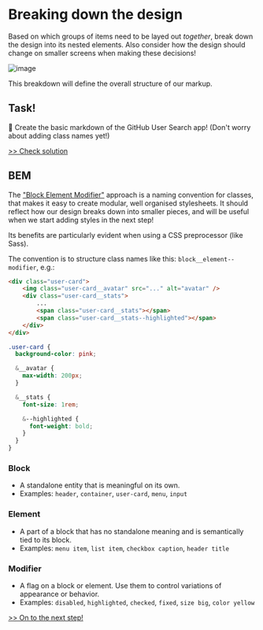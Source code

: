 # Breaking down the design

Based on which groups of items need to be layed out *together*, break down the design into its nested elements. Also consider how the design should change on smaller screens when making these decisions!

![image](https://github.com/minkaotic/css-workshop/assets/6144523/da18dfcb-4fe9-4151-be54-5389fd201f34)

This breakdown will define the overall structure of our markup.


## Task!
💪 Create the basic markdown of the GitHub User Search app! (Don't worry about adding class names yet!)

[>> Check solution](/lessons/1-breaking-down-the-design__solution.md)


## BEM
The ["Block Element Modifier"](https://getbem.com/) approach is a naming convention for classes, that makes it easy to create modular, well organised stylesheets. It should reflect how our design breaks down into smaller pieces, and will be useful when we start adding styles in the next step!

Its benefits are particularly evident when using a CSS preprocessor (like Sass).

The convention is to structure class names like this: `block__element--modifier`, e.g.:

```html
<div class="user-card">
    <img class="user-card__avatar" src="..." alt="avatar" />
    <div class="user-card__stats">
        ...
        <span class="user-card__stats"></span>
        <span class="user-card__stats--highlighted"></span>
    </div>
</div>
```

```scss
.user-card {
  background-color: pink;

  &__avatar {
    max-width: 200px;
  }

  &__stats {
    font-size: 1rem;

    &--highlighted {
      font-weight: bold;
    }
  }
}
```

### Block
- A standalone entity that is meaningful on its own.
- Examples: `header`, `container`, `user-card`, `menu`, `input`

### Element
- A part of a block that has no standalone meaning and is semantically tied to its block.
- Examples: `menu item`, `list item`, `checkbox caption`, `header title`

### Modifier
- A flag on a block or element. Use them to control variations of appearance or behavior.
- Examples: `disabled`, `highlighted`, `checked`, `fixed`, `size big`, `color yellow`


[>> On to the next step!](/lessons/2-display-modes.md)